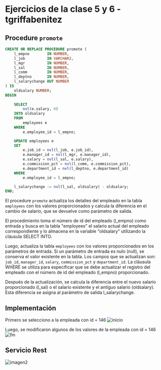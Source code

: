 # Ejercicios de la clase 5 y 6 - tgriffabenitez

## Procedure `promote`
```sql
CREATE OR REPLACE PROCEDURE promote (
    l_empno        IN NUMBER,
    l_job          IN VARCHAR2,
    l_mgr          IN NUMBER,
    l_sal          IN NUMBER,
    l_comm         IN NUMBER,
    l_deptno       IN NUMBER,
    l_salarychange OUT NUMBER
) IS
    oldsalary NUMBER;
BEGIN
  
    SELECT
        nvl(e.salary, 0)
    INTO oldsalary
    FROM
        employees e
    WHERE
        e.employee_id = l_empno;

    UPDATE employees e
    SET
        e.job_id = nvl(l_job, e.job_id),
        e.manager_id = nvl(l_mgr, e.manager_id),
        e.salary = nvl(l_sal, e.salary),
        e.commission_pct = nvl(l_comm, e.commission_pct),
        e.department_id = nvl(l_deptno, e.department_id)
    WHERE
        e.employee_id = l_empno;

    l_salarychange := nvl(l_sal, oldsalary) - oldsalary;
END;
```
El procedure `promote` actualiza los detalles del empleado en la tabla `employees` con los valores proporcionados y calcula la diferencia en el cambio de salario, que se devuelve como parámetro de salida.

El procedimiento toma el número de id del empleado (l_empno) como entrada y busca en la tabla "employees" el salario actual del empleado correspondiente y lo almacena en la variable "oldsalary" utilizando la cláusula SELECT INTO.

Luego, actualiza la tabla `employees` con los valores proporcionados en los parámetros de entrada. Si un parámetro de entrada es nulo (null), se conserva el valor existente en la tabla. Los campos que se actualizan son: `job_id`, `manager_id`, `salary`, `commission_pct` y `department_id`. La cláusula WHERE se utiliza para especificar que se debe actualizar el registro del empleado con el número de id del empleado (l_empno) proporcionado.

Después de la actualización, se calcula la diferencia entre el nuevo salario proporcionado (l_sal) o el salario existente y el antiguo salario (oldsalary). Esta diferencia se asigna al parámetro de salida l_salarychange.

## Implementación
Primero se selecciono a la empleada con id = 146
![inicio](antes.png)

Luego, se modificaron algunos de los valores de la empleada con id = 146
![fin](despues.png)
## Servicio Rest
![imagen2](servicio_rest.png)